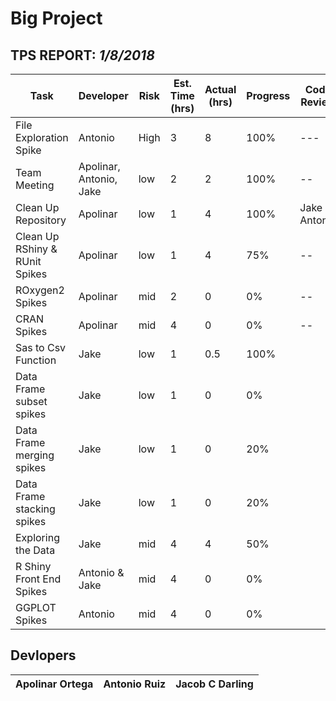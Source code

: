 # Big Project

## TPS REPORT: _1/8/2018_
Task | Developer | Risk | Est. Time (hrs) | Actual (hrs) | Progress | Code Review
--- | --- | --- | --- | --- | --- | ---
File Exploration Spike | Antonio | High | 3 | 8 | 100% | ---
Team Meeting  | Apolinar, Antonio, Jake | low | 2 | 2 | 100% | --
Clean Up Repository | Apolinar | low | 1 | 4 | 100% | Jake & Antonio
Clean Up RShiny & RUnit Spikes | Apolinar | low | 1 | 4 | 75% | --
ROxygen2 Spikes | Apolinar | mid | 2 | 0 | 0% | --
CRAN Spikes | Apolinar | mid | 4 | 0 | 0% | --
Sas to Csv Function | Jake | low  | 1 | 0.5 | 100% | 
Data Frame subset spikes | Jake | low  | 1 | 0 | 0% |
Data Frame merging spikes | Jake | low  | 1 | 0 | 20% |
Data Frame stacking spikes | Jake | low  | 1 | 0 | 20% |
Exploring the Data | Jake | mid | 4 | 4 | 50% | 
R Shiny Front End Spikes | Antonio & Jake | mid | 4 | 0 | 0% | 
GGPLOT Spikes | Antonio | mid | 4 | 0 | 0% | 

## Devlopers
Apolinar Ortega | Antonio Ruiz | Jacob C Darling
--- | --- | --- 